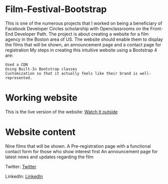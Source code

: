 # Film-Festival-Bootstrap

This is one of the numerous projects that I worked on being a beneficiary of Facebook Developer Circles scholarship with Openclassrooms on the Front-End Developer Path. The project is about creating a website for a film agency in the Boston area of US. The website should enable them to display the films that will be shown, an announcement page and a contact page for registration
My steps in creating this intuitive website using a Bootstrap 4 are:

    Used a CDN
    Using Built-In Bootstrap classes
    Customization so that it actually feels like their brand is well-represented.

# Working website

This is the live version of the website: <a href="">Watch it outside<a>
  
# Website content

Nine films that will be shown.
A Pre-registration page with a functional contact form for those who show interest first
An announcement page for latest news and updates regarding the film

Twitter: <a href="https://twitter.com/Abumaryam99">Twitter</a>

LinkedIn: <a href="https://www.linkedin.com/in/abdurroheem-olayemi-baa980b1/">LinkedIn</a>
